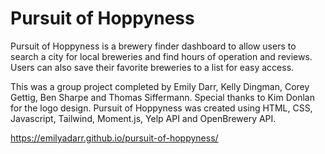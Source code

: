 # Pursuit of Hoppyness

Pursuit of Hoppyness is a brewery finder dashboard to allow users to search a city for local breweries and find hours of operation and reviews. Users can also save their favorite breweries to a list for easy access. 

This was a group project completed by Emily Darr, Kelly Dingman, Corey Gettig, Ben Sharpe and Thomas Siffermann. Special thanks to Kim Donlan for the logo design. Pursuit of Hoppyness was created using HTML, CSS, Javascript, Tailwind, Moment.js, Yelp API and OpenBrewery API. 

https://emilyadarr.github.io/pursuit-of-hoppyness/